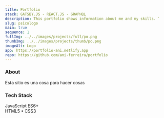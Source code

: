 ```yaml
---
title: Portfolio
stack: GATSBY.JS - REACT.JS - GRAPHQL
description: This portfolio shows information about me and my skills. The view layer is powered by React and data fetching is done through GraphQL queries.
slug: psicologo
main: true
sequence: 1
fullImg: ../../images/projects/full/po.png
thumbImg: ../../images/projects/thumb/po.png
imageAlt: Logo
app: https://portfolio-ani.netlify.app
repo: https://github.com/ani-ferreira/portfolio
---
```


### About

Esta sitio es una cosa para hacer cosas

### Tech Stack

JavaScript ES6+  
HTML5 • CSS3
